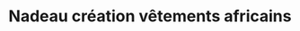 ---
title: "Nadeau création vêtements africains"
url: /montreal/nadeau-creation-vetements-africains/
shop: clothes
---